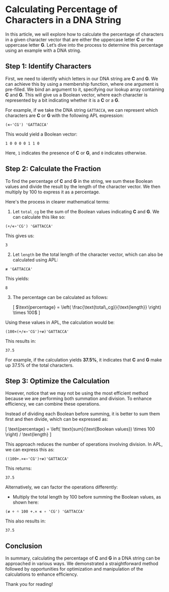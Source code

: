 
# Calculating Percentage of Characters in a DNA String

In this article, we will explore how to calculate the percentage of characters in a given character vector that are either the uppercase letter **C** or the uppercase letter **G**. Let’s dive into the process to determine this percentage using an example with a DNA string.

## Step 1: Identify Characters

First, we need to identify which letters in our DNA string are **C** and **G**. We can achieve this by using a membership function, where one argument is pre-filled. We bind an argument to it, specifying our lookup array containing **C** and **G**. This will give us a Boolean vector, where each character is represented by a bit indicating whether it is a **C** or a **G**.

For example, if we take the DNA string `GATTACCA`, we can represent which characters are **C** or **G** with the following APL expression:

```apl
(∊∘'CG') 'GATTACCA'
```
This would yield a Boolean vector:
```
1 0 0 0 0 1 1 0
```
Here, `1` indicates the presence of **C** or **G**, and `0` indicates otherwise.

## Step 2: Calculate the Fraction

To find the percentage of **C** and **G** in the string, we sum these Boolean values and divide the result by the length of the character vector. We then multiply by 100 to express it as a percentage.

Here's the process in clearer mathematical terms:

1. Let `total_cg` be the sum of the Boolean values indicating **C** and **G**. We can calculate this like so:

```apl
(+/∊∘'CG') 'GATTACCA'
```
This gives us:
```
3
```

2. Let `length` be the total length of the character vector, which can also be calculated using APL:

```apl
≢ 'GATTACCA'
```
This yields:
```
8
```

3. The percentage can be calculated as follows:

   \[
   $\text{percentage} = \left( \frac{\text{total\_cg}}{\text{length}} \right) \times 100$
   \]

Using these values in APL, the calculation would be:

```apl
(100×(+/∊∘'CG')÷≢)'GATTACCA'
```
This results in:
```
37.5
```

For example, if the calculation yields **37.5%**, it indicates that **C** and **G** make up 37.5% of the total characters.

## Step 3: Optimize the Calculation

However, notice that we may not be using the most efficient method because we are performing both summation and division. To enhance efficiency, we can combine these operations.

Instead of dividing each Boolean before summing, it is better to sum them first and then divide, which can be expressed as:

\[
\text{percentage} = \left( \text{sum}(\text{Boolean values}) \times 100 \right) / \text{length}
\]

This approach reduces the number of operations involving division. In APL, we can express this as:

```apl
((100+.×∊∘'CG')÷≢)'GATTACCA'
```
This returns:
```
37.5
```

Alternatively, we can factor the operations differently:

- Multiply the total length by 100 before summing the Boolean values, as shown here:

```apl
(≢ ÷ ⍨ 100 +.× ∊ ∘ 'CG') 'GATTACCA'
```
This also results in:
```
37.5
```

## Conclusion

In summary, calculating the percentage of **C** and **G** in a DNA string can be approached in various ways. We demonstrated a straightforward method followed by opportunities for optimization and manipulation of the calculations to enhance efficiency.

Thank you for reading!
